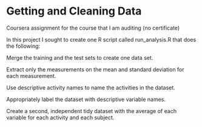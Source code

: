 # Getting and Cleaning Data

Coursera assignment for the course that I am auditing (no certificate)


In this project I sought to create one R script called run_analysis.R that does the following: 

Merge the training and the test sets to create one data set.

Extract only the measurements on the mean and standard deviation for each measurement. 

Use descriptive activity names to name the activities in the dataset.

Appropriately label the dataset with descriptive variable names. 

Create a second, independent tidy dataset with the average of each variable for each activity and each subject.
